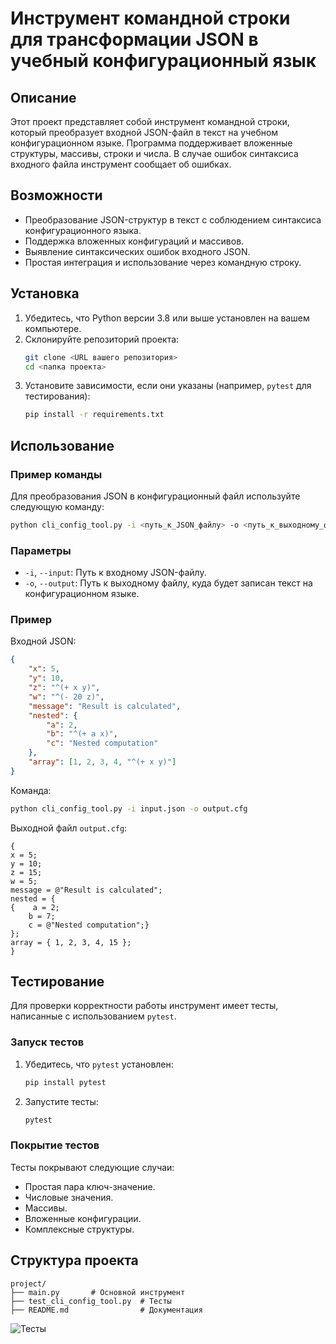 # Инструмент командной строки для трансформации JSON в учебный конфигурационный язык

## Описание

Этот проект представляет собой инструмент командной строки, который преобразует входной JSON-файл в текст на учебном конфигурационном языке. Программа поддерживает вложенные структуры, массивы, строки и числа. В случае ошибок синтаксиса входного файла инструмент сообщает об ошибках.

## Возможности
- Преобразование JSON-структур в текст с соблюдением синтаксиса конфигурационного языка.
- Поддержка вложенных конфигураций и массивов.
- Выявление синтаксических ошибок входного JSON.
- Простая интеграция и использование через командную строку.

## Установка
1. Убедитесь, что Python версии 3.8 или выше установлен на вашем компьютере.
2. Склонируйте репозиторий проекта:
   ```bash
   git clone <URL вашего репозитория>
   cd <папка проекта>
   ```
3. Установите зависимости, если они указаны (например, `pytest` для тестирования):
   ```bash
   pip install -r requirements.txt
   ```

## Использование

### Пример команды
Для преобразования JSON в конфигурационный файл используйте следующую команду:
```bash
python cli_config_tool.py -i <путь_к_JSON_файлу> -o <путь_к_выходному_файлу>
```

### Параметры
- `-i`, `--input`: Путь к входному JSON-файлу.
- `-o`, `--output`: Путь к выходному файлу, куда будет записан текст на конфигурационном языке.

### Пример
Входной JSON:
```json
{
    "x": 5,
    "y": 10,
    "z": "^(+ x y)",
    "w": "^(- 20 z)",
    "message": "Result is calculated",
    "nested": {
        "a": 2,
        "b": "^(+ a x)",
        "c": "Nested computation"
    },
    "array": [1, 2, 3, 4, "^(+ x y)"]
}


```

Команда:
```bash
python cli_config_tool.py -i input.json -o output.cfg
```

Выходной файл `output.cfg`:
```
{
x = 5;
y = 10;
z = 15;
w = 5;
message = @"Result is calculated";
nested = {
{    a = 2;
    b = 7;
    c = @"Nested computation";}
};
array = { 1, 2, 3, 4, 15 };
}
```

## Тестирование

Для проверки корректности работы инструмент имеет тесты, написанные с использованием `pytest`.

### Запуск тестов
1. Убедитесь, что `pytest` установлен:
   ```bash
   pip install pytest
   ```
2. Запустите тесты:
   ```bash
   pytest
   ```

### Покрытие тестов
Тесты покрывают следующие случаи:
- Простая пара ключ-значение.
- Числовые значения.
- Массивы.
- Вложенные конфигурации.
- Комплексные структуры.

## Структура проекта
```
project/
├── main.py       # Основной инструмент
├── test_cli_config_tool.py  # Тесты
├── README.md                # Документация
```



![Тесты](https://i.imgur.com/nv1spGl.png)